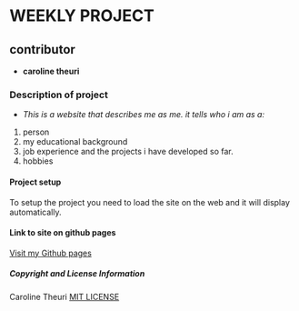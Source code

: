 # WEEKLY PROJECT
## contributor
* **caroline theuri**
### Description of project
* _This is a website that describes me as me. it tells who i am as a:_
1. person
2. my educational background
3. job experience and the projects i have developed so far.
4. hobbies
#### Project setup
To setup the project you need to load the site on the web and it will display automatically.
#### Link to site on github pages
[Visit my Github pages](caroltheuri.github.io)
##### Copyright and License Information
Caroline Theuri [MIT LICENSE](https://choosealicense.com/licenses/mit/)

